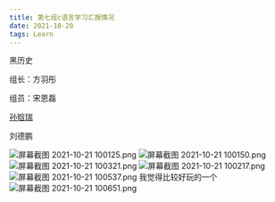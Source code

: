 ```yaml
---
title: 第七组c语言学习汇报情况
date: 2021-10-20
tags: Learn
---
```

黑历史

组长：方羽彤

组员：宋恩磊 

[孙晗瑞](https://fourv.cn/)

 刘德鹏
 
![屏幕截图 2021-10-21 100125.png](https://i.loli.net/2021/10/21/oRJCBrEk3bPUy6S.png)
![屏幕截图 2021-10-21 100150.png](https://i.loli.net/2021/10/21/ujRAE43Ns5gKJM8.png)
![屏幕截图 2021-10-21 100321.png](https://i.loli.net/2021/10/21/y7qLWEptlOxnIvX.png)
![屏幕截图 2021-10-21 100217.png](https://i.loli.net/2021/10/21/xo5yrw7bABQqifJ.png)
![屏幕截图 2021-10-21 100537.png](https://i.loli.net/2021/10/21/seSI3htplQ5gBnJ.png)
我觉得比较好玩的一个
![屏幕截图 2021-10-21 100651.png](https://i.loli.net/2021/10/21/GcahFj48P7QD6pL.png)

